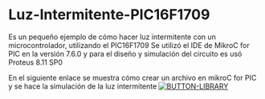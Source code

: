 # Luz-Intermitente-PIC16F1709
Es un pequeño ejemplo de cómo hacer luz intermitente con un microcontrolador, utilizando el PIC16F1709
Se utilizó el IDE de MikroC for PIC en la versión 7.6.0
y para el diseño y simulación del circuito es usó Proteus 8.11 SP0

En el siguiente enlace se muestra cómo crear un archivo en mikroC for PIC
y se hace la simulación de la luz intermitente
[![BUTTON-LIBRARY](https://img.youtube.com/vi/_uI3252q3eY&ab_channel=ClubMicrocontroladores&abb/0.jpg)](https://www.youtube.com/watch?v=7wolZGsttVk&t=43s&ab_channel=ClubMicroIngenieria)
